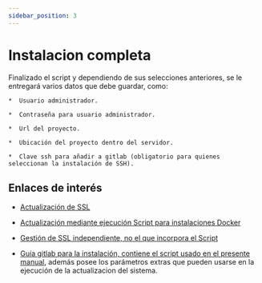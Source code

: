 ```yaml
---
sidebar_position: 3
---
```


# Instalacion completa

Finalizado el script y dependiendo de sus selecciones anteriores, se le entregará varios datos que debe guardar, como:
    

	*  Usuario administrador.
	    
	*  Contraseña para usuario administrador.
	    
	*  Url del proyecto.
	  
	*  Ubicación del proyecto dentro del servidor.
	    
	*  Clave ssh para añadir a gitlab (obligatorio para quienes seleccionan la instalación de SSH).


## Enlaces de interés

  

-   [Actualización de SSL](https://gitlab.com/b.mendoza/facturadorpro3/snippets/1955372)
    
-   [Actualización mediante ejecución Script para instalaciones Docker](https://gitlab.com/b.mendoza/facturadorpro3/-/wikis/Script-Update-Docker)
    
-   [Gestión de SSL independiente, no el que incorpora el Script](https://docs.google.com/document/d/1D87YJ9fq9yHiAauu6SGVugiC3m_i42DrFUt6VKYXuDI/edit?usp=sharing)
    
-   [Guía gitlab para la instalación, contiene el script usado en el presente manual](https://gitlab.com/b.mendoza/facturadorpro3/snippets/1971490), además posee los parámetros extras que pueden usarse en la ejecución de la actualizacion del sistema.